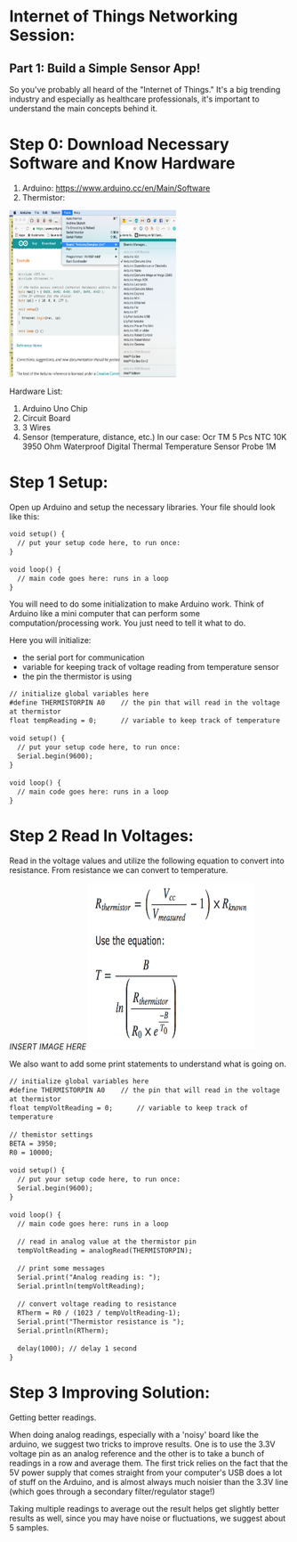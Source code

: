 # Internet of Things Networking Session:

## Part 1: Build a Simple Sensor App!
So you've probably all heard of the "Internet of Things." It's a big trending industry and especially as healthcare professionals, it's important to understand the main concepts behind it. 

# Step 0: Download Necessary Software and Know Hardware

1. Arduino: https://www.arduino.cc/en/Main/Software
2. Thermistor: 

<img src="./images/Check Arduino Board.png" width="300" height="300">


Hardware List:

1. Arduino Uno Chip
2. Circuit Board
3. 3 Wires
4. Sensor (temperature, distance, etc.)
In our case: Ocr TM 5 Pcs NTC 10K 3950 Ohm Waterproof Digital Thermal Temperature Sensor Probe 1M

# Step 1 Setup:
Open up Arduino and setup the necessary libraries. 
Your file should look like this:

```
void setup() {
  // put your setup code here, to run once:  
}

void loop() {
  // main code goes here: runs in a loop
}
```
You will need to do some initialization to make Arduino work. Think of Arduino like a mini computer that can perform some computation/processing work. You just need to tell it what to do.

Here you will initialize:
- the serial port for communication
- variable for keeping track of voltage reading from temperature sensor
- the pin the thermistor is using

```
// initialize global variables here
#define THERMISTORPIN A0    // the pin that will read in the voltage at thermistor
float tempReading = 0;      // variable to keep track of temperature

void setup() {
  // put your setup code here, to run once: 
  Serial.begin(9600);
}

void loop() {
  // main code goes here: runs in a loop
}
```



# Step 2 Read In Voltages:
Read in the voltage values and utilize the following equation to convert into resistance. From resistance we can convert to temperature.

*INSERT IMAGE HERE*
<img src="./images/steinhardeqns.png" width="300" height="300">


We also want to add some print statements to understand what is going on.

```
// initialize global variables here
#define THERMISTORPIN A0    // the pin that will read in the voltage at thermistor
float tempVoltReading = 0;      // variable to keep track of temperature

// themistor settings
BETA = 3950;
R0 = 10000;

void setup() {
  // put your setup code here, to run once: 
  Serial.begin(9600);
}

void loop() {
  // main code goes here: runs in a loop

  // read in analog value at the thermistor pin
  tempVoltReading = analogRead(THERMISTORPIN);

  // print some messages
  Serial.print("Analog reading is: ");
  Serial.println(tempVoltReading);

  // convert voltage reading to resistance
  RTherm = R0 / (1023 / tempVoltReading-1);
  Serial.print("Thermistor resistance is ");
  Serial.println(RTherm);

  delay(1000); // delay 1 second 
}
```


# Step 3 Improving Solution:
Getting better readings.

When doing analog readings, especially with a 'noisy' board like the arduino, we suggest two tricks to improve results. One is to use the 3.3V voltage pin as an analog reference and the other is to take a bunch of readings in a row and average them.
The first trick relies on the fact that the 5V power supply that comes straight from your computer's USB does a lot of stuff on the Arduino, and is almost always much noisier than the 3.3V line (which goes through a secondary filter/regulator stage!)

Taking multiple readings to average out the result helps get slightly better results as well, since you may have noise or fluctuations, we suggest about 5 samples.


